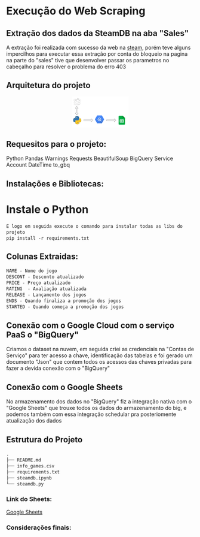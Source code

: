 # Execução do Web Scraping

## Extração dos dados da SteamDB na aba "Sales"

A extração foi realizada com sucesso da web na [steam](https://steamdb.info/sales/), porém teve alguns impercilhos para executar essa extração por conta do bloqueio na pagina na parte do "sales" tive que desenvolver passar os parametros no cabeçalho para resolver o problema do erro 403

## Arquitetura do projeto

<p align=center>
  <img src="https://raw.githubusercontent.com/italobaracho/webscrapinganalytics/main/img/01.png" width="30%">
</p>

## Requesitos para o projeto:

Python
Pandas
Warnings
Requests
BeautifulSoup
BigQuery
Service Account
DateTime
to_gbq

## Instalações e Bibliotecas:

# Instale o Python 
```
E logo em seguida execute o comando para instalar todas as libs do projeto
pip install -r requirements.txt
```

## Colunas Extraidas:

````
NAME - Nome do jogo
DESCONT	- Desconto atualizado
PRICE - Preço atualizado
RATING	- Avaliação atualizada
RELEASE	- Lançamento dos jogos
ENDS - Quando finaliza a promoção dos jogos
STARTED - Quando começa a promoção dos jogos
````

## Conexão com o Google Cloud com o serviço PaaS o "BigQuery"

Criamos o dataset na nuvem, em seguida criei as credenciais na "Contas de Serviço" para ter acesso a chave, identificação das tabelas e foi gerado um documento "Json" que contem todos os acessos das chaves privadas para fazer a devida conexão com o "BigQuery"

## Conexão com o Google Sheets

No armazenamento dos dados no "BigQuery" fiz a integração nativa com o "Google Sheets" que trouxe todos os dados do armazenamento do big, e podemos também com essa integração schedular pra posteriomente atualização dos dados 

## Estrutura do Projeto

````
.
├── README.md
├── info_games.csv
├── requirements.txt
├── steamdb.ipynb
└── steamdb.py
````

### Link do Sheets:

[Google Sheets](https://docs.google.com/spreadsheets/d/16UPfMtGUG3YTlfv-oJdrl9gGYxZFpnRHEMBfxlv-n_E/edit?usp=sharing)

### Considerações finais:


